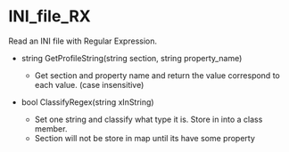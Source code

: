 # INI_file_RX

Read an INI file with Regular Expression.

  -  string      GetProfileString(string section, string property_name)
       * Get section and property name and return the value correspond
        to each value. (case insensitive)

  -  bool        ClassifyRegex(string xInString)
        * Set one string and classify what type it is. Store  in into a class member.
        * Section will not be store in map until its have some property
